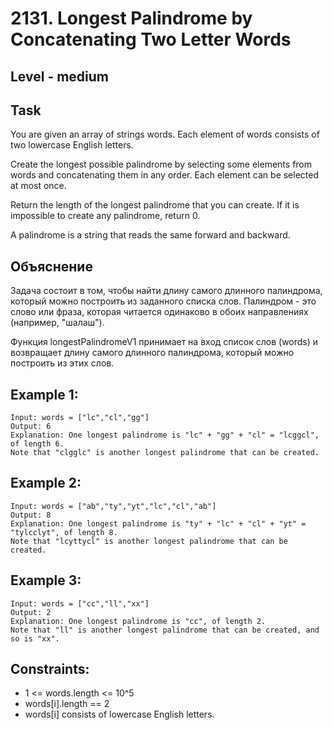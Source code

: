# 2131. Longest Palindrome by Concatenating Two Letter Words


## Level - medium


## Task
You are given an array of strings words. Each element of words consists of two lowercase English letters.

Create the longest possible palindrome by selecting some elements from words and concatenating them in any order. Each element can be selected at most once.

Return the length of the longest palindrome that you can create. If it is impossible to create any palindrome, return 0.

A palindrome is a string that reads the same forward and backward.


## Объяснение
Задача состоит в том, чтобы найти длину самого длинного палиндрома, который можно построить из заданного списка слов. 
Палиндром - это слово или фраза, которая читается одинаково в обоих направлениях (например, "шалаш").

Функция longestPalindromeV1 принимает на вход список слов (words) и возвращает длину самого длинного палиндрома, 
который можно построить из этих слов.


## Example 1:
````
Input: words = ["lc","cl","gg"]
Output: 6
Explanation: One longest palindrome is "lc" + "gg" + "cl" = "lcggcl", of length 6.
Note that "clgglc" is another longest palindrome that can be created.
````

## Example 2:
````
Input: words = ["ab","ty","yt","lc","cl","ab"]
Output: 8
Explanation: One longest palindrome is "ty" + "lc" + "cl" + "yt" = "tylcclyt", of length 8.
Note that "lcyttycl" is another longest palindrome that can be created.
````


## Example 3:
````
Input: words = ["cc","ll","xx"]
Output: 2
Explanation: One longest palindrome is "cc", of length 2.
Note that "ll" is another longest palindrome that can be created, and so is "xx".
````


## Constraints:
- 1 <= words.length <= 10^5
- words[i].length == 2
- words[i] consists of lowercase English letters.
